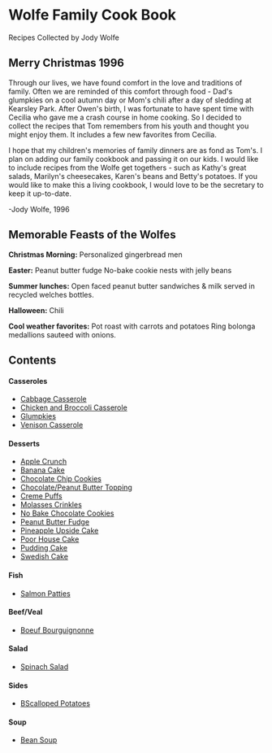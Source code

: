 # Wolfe Family Cook Book
Recipes Collected by Jody Wolfe


## Merry Christmas 1996
Through our lives, we have found comfort in the love and traditions of family.
Often we are reminded of this comfort through food - Dad's glumpkies on a cool
autumn day or Mom's chili after a day of sledding at Kearsley Park. After Owen's
birth, I was fortunate to have spent time with Cecilia who gave me a crash course
in home cooking. So I decided to collect the recipes that Tom remembers from his
youth and thought you might enjoy them. It includes a few new favorites from Cecilia.

I hope that my children's memories of family dinners are as fond as Tom's. I
plan on adding our family cookbook and passing it on our kids. I would like to
include recipes from the Wolfe get togethers - such as Kathy's great salads,
Marilyn's cheesecakes, Karen's beans and Betty's potatoes. If you would like to
make this a living cookbook, I would love to be the secretary to keep it up-to-date.

-Jody Wolfe, 1996


## Memorable Feasts of the Wolfes
**Christmas Morning:**
  Personalized gingerbread men

**Easter:**
  Peanut butter fudge
  No-bake cookie nests with jelly beans

**Summer lunches:**
  Open faced peanut butter sandwiches & milk served in recycled welches bottles.

**Halloween:**
  Chili

**Cool weather favorites:**
    Pot roast with carrots and potatoes
    Ring bolonga medallions sauteed with onions.

## Contents

#### Casseroles
* [Cabbage Casserole](https://github.com/parry-drew/Cooking/blob/master/CabbgeCasserole.md)
* [Chicken and Broccoli Casserole](https://github.com/parry-drew/Cooking/blob/master/ChickenBroccoliCasserole.md)
* [Glumpkies](https://github.com/parry-drew/Cooking/blob/master/Glumpkies.md)
* [Venison Casserole](https://github.com/parry-drew/Cooking/blob/master/VenisonCasserole.md)

#### Desserts
* [Apple Crunch](https://github.com/parry-drew/Cooking/blob/master/AppleCrunch.md)
* [Banana Cake](https://github.com/parry-drew/Cooking/blob/master/BananaCake.md)
* [Chocolate Chip Cookies](https://github.com/parry-drew/Cooking/blob/master/ChocolateChipCookies.md)
* [Chocolate/Peanut Butter Topping](https://github.com/parry-drew/Cooking/blob/master/CChocolate/PeanutButterTopping.md)
* [Creme Puffs](https://github.com/parry-drew/Cooking/blob/master/CChocolate/CremePuffs.md)
* [Molasses Crinkles](https://github.com/parry-drew/Cooking/blob/master/MolassesCrinkles.md)
* [No Bake Chocolate Cookies](https://github.com/parry-drew/Cooking/blob/master/NoBakeChocolateCookies.md)
* [Peanut Butter Fudge](https://github.com/parry-drew/Cooking/blob/master/PeanutButterFudge.md)
* [Pineapple Upside Cake](https://github.com/parry-drew/Cooking/blob/master/PineappleUpsideCake.md)
* [Poor House Cake](https://github.com/parry-drew/Cooking/blob/master/PoorHouseCake.md)
* [Pudding Cake](https://github.com/parry-drew/Cooking/blob/master/PuddingCake.md)
* [Swedish Cake](https://github.com/parry-drew/Cooking/blob/master/SwedishCake.md)

#### Fish
* [Salmon Patties](https://github.com/parry-drew/Cooking/blob/master/SalmonPatties.md)

#### Beef/Veal
* [Boeuf Bourguignonne](https://github.com/parry-drew/Cooking/blob/master/BoeufBourguignonne.md)

#### Salad
* [Spinach Salad](https://github.com/parry-drew/Cooking/blob/master/SpinachSalad.md)

#### Sides
* [BScalloped Potatoes](https://github.com/parry-drew/Cooking/blob/master/ScallopedPotatoes.md)

#### Soup
* [Bean Soup](https://github.com/parry-drew/Cooking/blob/master/BeanSoup.md)
